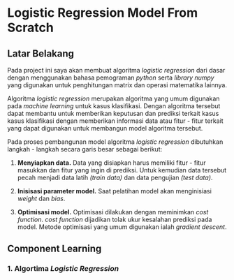# Logistic Regression Model From Scratch

## Latar Belakang
Pada project ini saya akan membuat algoritma *logistic regression* dari dasar dengan menggunakan bahasa pemograman *python* serta *library numpy* yang digunakan untuk penghitungan matrix dan operasi matematika lainnya.

Algoritma *logistic regression* merupakan algoritma yang umum digunakan pada *machine learning* untuk kasus klasifikasi. Dengan algoritma tersebut dapat membantu untuk memberikan keputusan dan prediksi terkait kasus kasus klasifikasi dengan memberikan informasi data atau fitur - fitur terkait yang dapat digunakan untuk membangun model algoritma tersebut.

Pada proses pembangunan model algoritma *logistic regression* dibutuhkan langkah - langkah secara garis besar sebagai berikut:

1. **Menyiapkan data.** Data yang disiapkan harus memiliki fitur - fitur masukkan dan fitur yang ingin di prediksi. Untuk kemudian data tersebut pecah menjadi data latih *(train data)* dan data pengujian *(test data)*.

2. **Inisisasi parameter model.** Saat pelatihan model akan menginisiasi *weight* dan *bias*.

3. **Optimisasi model.** Optimisasi dilakukan dengan meminimkan *cost function*. *cost function* dijadikan tolak ukur kesalahan prediksi pada model. Metode optimisasi yang umum digunakan ialah *gradient descent*.

## Component Learning
### 1. Algortima *Logistic Regression*